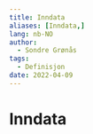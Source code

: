```yaml
---
title: Inndata
aliases: [Inndata,]
lang: nb-NO
author:
  - Sondre Grønås
tags:
  - Definisjon
date: 2022-04-09
---
```

# Inndata
